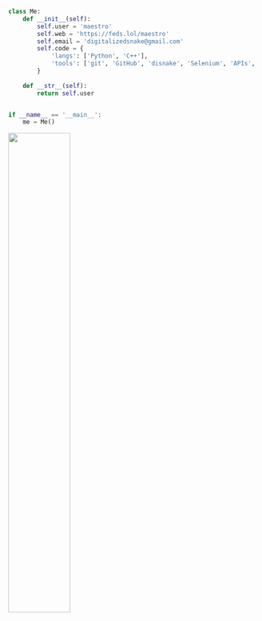 ```py
class Me:
    def __init__(self):
        self.user = 'maestro'
        self.web = 'https://feds.lol/maestro'
        self.email = 'digitalizedsnake@gmail.com'
        self.code = {
            'langs': ['Python', 'C++'],
            'tools': ['git', 'GitHub', 'disnake', 'Selenium', 'APIs', 'etc.']
        }
        
    def __str__(self):
        return self.user


if __name__ == '__main__':
    me = Me()
```
<a href="https://github.com/digitalized-snake">
  <img align="center" src="https://github-readme-streak-stats.herokuapp.com/?user=digitalized-snake&theme=gotham&hide_border=true" width="49.6%"/>
</a>
